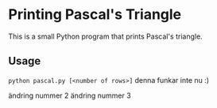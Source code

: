 # Printing Pascal's Triangle

This is a small Python program that prints Pascal's triangle.

## Usage

`python pascal.py [<number of rows>]`
 denna funkar inte nu :)





ändring nummer 2
ändring nummer 3

